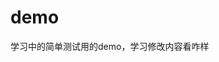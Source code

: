 demo
====

学习中的简单测试用的demo，学习修改内容看咋样
<p> <img src="http://static.oschina.net/uploads/space/2013/0331/140629_56aS_580112.png" alt="" /> </p> 
